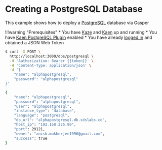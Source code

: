 # Creating a PostgreSQL Database

This example shows how to deploy a [PostgreSQL](https://www.postgresql.org/) database via Gasper

!!!warning "Prerequisites"
    * You have [Kaze](/configurations/kaze/) and [Kaen](/configurations/kaen/) up and running
    * You have [Kaen PostgreSQL Plugin](/configurations/kaen/#postgresql-configuration) enabled
    * You have already [logged in](/examples/login/) and obtained a JSON Web Token

```bash
$ curl -X POST \
  http://localhost:3000/dbs/postgresql \
  -H 'Authorization: Bearer {{token}}' \
  -H 'Content-Type: application/json' \
  -d '{
	"name": "alphapostgresql",
	"password": "alphapostgresql"
}'

{
    "name": "alphapostgresql",
    "password": "alphapostgresql",
    "user": "alphapostgresql",
    "instance_type": "database",
    "language": "postgresql",
    "db_url": "alphapostgresql.db.sdslabs.co",
    "host_ip": "192.168.225.90",
    "port": 29121,
    "owner": "anish.mukherjee1996@gmail.com",
    "success": true
}
```
